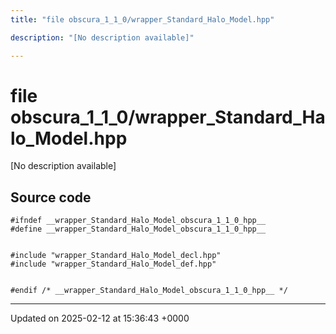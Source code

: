 ```yaml
---
title: "file obscura_1_1_0/wrapper_Standard_Halo_Model.hpp"

description: "[No description available]"

---
```


# file obscura_1_1_0/wrapper_Standard_Halo_Model.hpp

[No description available]




## Source code

```
#ifndef __wrapper_Standard_Halo_Model_obscura_1_1_0_hpp__
#define __wrapper_Standard_Halo_Model_obscura_1_1_0_hpp__


#include "wrapper_Standard_Halo_Model_decl.hpp"
#include "wrapper_Standard_Halo_Model_def.hpp"


#endif /* __wrapper_Standard_Halo_Model_obscura_1_1_0_hpp__ */
```


-------------------------------

Updated on 2025-02-12 at 15:36:43 +0000
